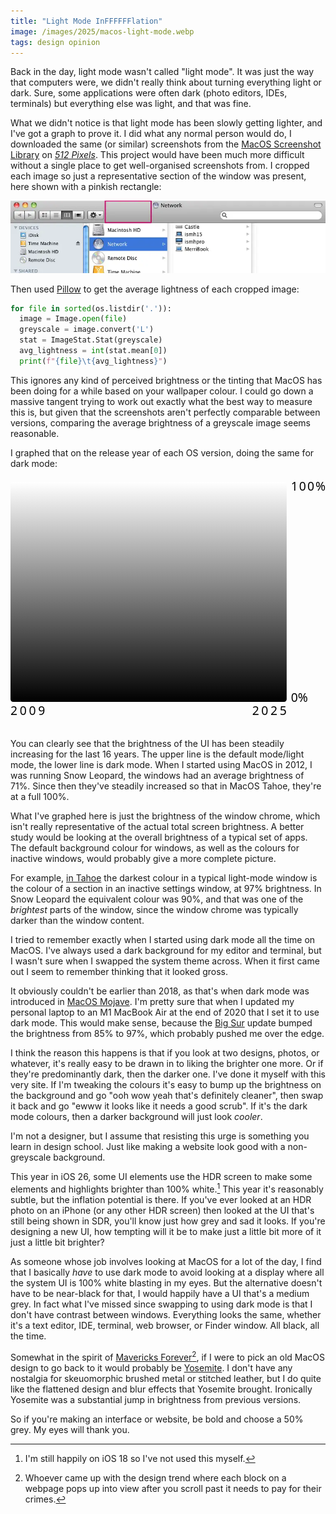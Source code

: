 ```yaml
---
title: "Light Mode InFFFFFFlation"
image: /images/2025/macos-light-mode.webp
tags: design opinion
---
```


Back in the day, light mode wasn't called "light mode". It was just the way that computers were, we didn't really think about turning everything light or dark. Sure, some applications were often dark (photo editors, IDEs, terminals) but everything else was light, and that was fine.

What we didn't notice is that light mode has been slowly getting lighter, and I've got a graph to prove it. I did what any normal person would do, I downloaded the same (or similar) screenshots from the [MacOS Screenshot Library](https://512pixels.net/projects/aqua-screenshot-library/) on [_512 Pixels_](https://512pixels.net/). This project would have been much more difficult without a single place to get well-organised screenshots from. I cropped each image so just a representative section of the window was present, here shown with a pinkish rectangle:

![screenshot of OS X Snow Leopard Finder window with toolbar section highlighted](/images/2025/macos-light-mode.webp)

Then used [Pillow](https://pypi.org/project/pillow/) to get the average lightness of each cropped image:

```python
for file in sorted(os.listdir('.')):
  image = Image.open(file)
  greyscale = image.convert('L')
  stat = ImageStat.Stat(greyscale)
  avg_lightness = int(stat.mean[0])
  print(f"{file}\t{avg_lightness}")
```

This ignores any kind of perceived brightness or the tinting that MacOS has been doing for a while based on your wallpaper colour. I could go down a massive tangent trying to work out exactly what the best way to measure this is, but given that the screenshots aren't perfectly comparable between versions, comparing the average brightness of a greyscale image seems reasonable.

I graphed that on the release year of each OS version, doing the same for dark mode:

<svg viewBox="0 -5 365 290" xmlns="http://www.w3.org/2000/svg">
  <style>
    polyline { fill: none; }
    polyline, line { stroke-width: 3px; stroke-linecap: round; }
    text { font-family: "system-ui"; fill: var(--tec); }
  </style>
  <defs>
    <linearGradient id="gradient" x1="0" x2="0" y1="0" y2="1">
      <stop offset="0%" stop-color="white"  />
      <stop offset="100%" stop-color="black"  />
    </linearGradient>
  </defs>
  <rect id="rect1" x="0" y="0" rx=3 ry=3 width="320" height="255" fill="url(#gradient)" />
  <polyline style="stroke: {{ site.theme_colour.light }}" points="
    0,74
    40,58
    60,61
    80,53
    100,25
    120,24
    140,24
    160,24
    180,33
    200,33
    220,6
    240,6
    260,3
    280,10
    300,11
    320,0"></polyline>
  <polyline style="stroke: {{ site.theme_colour.dark }}" points="
      180,202
      200,197
      220,200
      240,199
      260,210
      280,215
      300,200
      320,215"></polyline>
  <text x="0" y="270" textLength="40">2009</text>
  <text x="280" y="270" textLength="40">2025</text>
  <text x="325" y="10" textLength="40">100%</text>
  <text x="325" y="255">0%</text>
</svg>

You can clearly see that the brightness of the UI has been steadily increasing for the last 16 years. The upper line is the default mode/light mode, the lower line is dark mode. When I started using MacOS in 2012, I was running Snow Leopard, the windows had an average brightness of 71%. Since then they've steadily increased so that in MacOS Tahoe, they're at a full 100%.

What I've graphed here is just the brightness of the window chrome, which isn't really representative of the actual total screen brightness. A better study would be looking at the overall brightness of a typical set of apps. The default background colour for windows, as well as the colours for inactive windows, would probably give a more complete picture.

For example, [in Tahoe](https://512pixels.net/projects/aqua-screenshot-library/macos-26-tahoe/) the darkest colour in a typical light-mode window is the colour of a section in an inactive settings window, at 97% brightness. In Snow Leopard the equivalent colour was 90%, and that was one of the _brightest_ parts of the window, since the window chrome was typically darker than the window content.

I tried to remember exactly when I started using dark mode all the time on MacOS. I've always used a dark background for my editor and terminal, but I wasn't sure when I swapped the system theme across. When it first came out I seem to remember thinking that it looked gross.

It obviously couldn't be earlier than 2018, as that's when dark mode was introduced in [MacOS Mojave](https://en.wikipedia.org/wiki/MacOS_Mojave). I'm pretty sure that when I updated my personal laptop to an M1 MacBook Air at the end of 2020 that I set it to use dark mode. This would make sense, because the [Big Sur](https://en.wikipedia.org/wiki/MacOS_Big_Sur) update bumped the brightness from 85% to 97%, which probably pushed me over the edge.

I think the reason this happens is that if you look at two designs, photos, or whatever, it's really easy to be drawn in to liking the brighter one more. Or if they're predominantly dark, then the darker one. I've done it myself with this very site. If I'm tweaking the colours it's easy to bump up the brightness on the background and go "ooh wow yeah that's definitely cleaner", then swap it back and go "ewww it looks like it needs a good scrub". If it's the dark mode colours, then a darker background will just look _cooler_.

I'm not a designer, but I assume that resisting this urge is something you learn in design school. Just like making a website look good with a non-greyscale background.

This year in iOS 26, some UI elements use the HDR screen to make some elements and highlights brighter than 100% white.[^not-me] This year it's reasonably subtle, but the inflation potential is there. If you've ever looked at an HDR photo on an iPhone (or any other HDR screen) then looked at the UI that's still being shown in SDR, you'll know just how grey and sad it looks. If you're designing a new UI, how tempting will it be to make just a little bit more of it just a little bit brighter?

[^not-me]: I'm still happily on iOS 18 so I've not used this myself.

As someone whose job involves looking at MacOS for a lot of the day, I find that I basically _have_ to use dark mode to avoid looking at a display where all the system UI is 100% white blasting in my eyes. But the alternative doesn't have to be near-black for that, I would happily have a UI that's a medium grey. In fact what I've missed since swapping to using dark mode is that I don't have contrast between windows. Everything looks the same, whether it's a text editor, IDE, terminal, web browser, or Finder window. All black, all the time.

Somewhat in the spirit of [Mavericks Forever](https://mavericksforever.com)[^popup-on-scroll], if I were to pick an old MacOS design to go back to it would probably be [Yosemite](https://512pixels.net/projects/aqua-screenshot-library/os-x-10-10-yosemite/). I don't have any nostalgia for skeuomorphic brushed metal or stitched leather, but I do quite like the flattened design and blur effects that Yosemite brought. Ironically Yosemite was a substantial jump in brightness from previous versions.

[^popup-on-scroll]: Whoever came up with the design trend where each block on a webpage pops up into view after you scroll past it needs to pay for their crimes.

So if you're making an interface or website, be bold and choose a 50% grey. My eyes will thank you.
